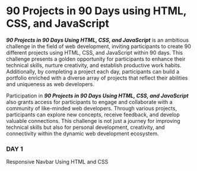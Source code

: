 # 90 Projects in 90 Days using HTML, CSS, and JavaScript

***90 Projects in 90 Days Using HTML, CSS, and JavaScript*** is an ambitious challenge in the field of web development, inviting participants to create 90 different projects using HTML, CSS, and JavaScript within 90 days. This challenge presents a golden opportunity for participants to enhance their technical skills, nurture creativity, and establish productive work habits. Additionally, by completing a project each day, participants can build a portfolio enriched with a diverse array of projects that reflect their abilities and uniqueness as web developers.

Participation in ***90 Projects in 90 Days Using HTML, CSS, and JavaScript*** also grants access for participants to engage and collaborate with a community of like-minded web developers. Through various projects, participants can explore new concepts, receive feedback, and develop valuable connections. This challenge is not just a journey for improving technical skills but also for personal development, creativity, and connectivity within the dynamic web development ecosystem.

### DAY 1
Responsive Navbar Using HTML and CSS
